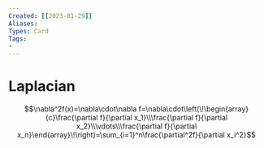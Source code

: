 ```yaml
---
Created: [[2023-01-29]]
Aliases: 
Types: Card
Tags: 
- 
---
```

# Laplacian
$$\nabla^2f(x)=\nabla\cdot\nabla f=\nabla\cdot\left(\!\begin{array}{c}\frac{\partial f}{\partial x_1}\\\frac{\partial f}{\partial x_2}\\\vdots\\\frac{\partial f}{\partial x_n}\end{array}\!\right)=\sum_{i=1}^n\frac{\partial^2f}{\partial x_i^2}$$
